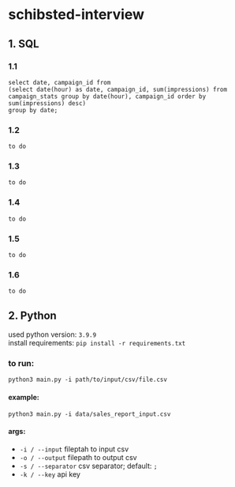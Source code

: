 # schibsted-interview

## 1. SQL

### 1.1
```
select date, campaign_id from
(select date(hour) as date, campaign_id, sum(impressions) from campaign_stats group by date(hour), campaign_id order by sum(impressions) desc)
group by date;

```

### 1.2
```to do```

### 1.3
```to do```

### 1.4
```to do```

### 1.5
```to do```

### 1.6
```to do```

## 2. Python

used python version: ```3.9.9``` <br>
install requirements: ```pip install -r requirements.txt``` <br>

### to run: <br>
```python3 main.py -i path/to/input/csv/file.csv```

#### example: 
```python3 main.py -i data/sales_report_input.csv```

#### args:
- `-i / --input` fileptah to input csv
- `-o / --output` filepath to output csv
- `-s / --separator` csv separator; default: `;`
- `-k / --key` api key



